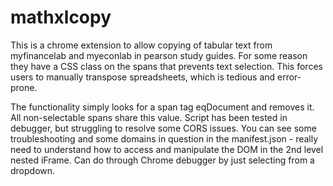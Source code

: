 # mathxlcopy

This is a chrome extension to allow copying of tabular text from myfinancelab and myeconlab in pearson study guides. For some reason they have a CSS class on the spans that prevents text selection. This forces users to manually transpose spreadsheets, which is tedious and error-prone.

The functionality simply looks for a span tag eqDocument and removes it. All non-selectable spans share this value. Script has been tested in debugger, but struggling to resolve some CORS issues. You can see some troubleshooting and some domains in question in the manifest.json - really need to understand how to access and manipulate the DOM in the 2nd level nested iFrame. Can do through Chrome debugger by just selecting from a dropdown.
